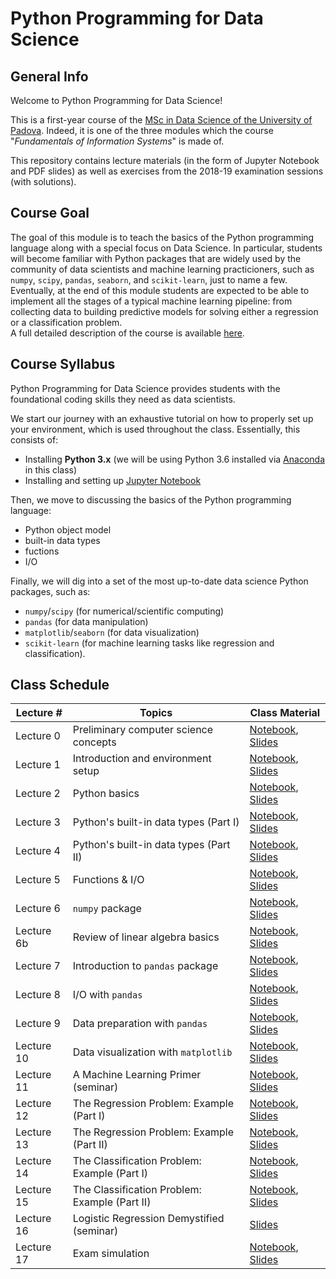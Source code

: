 # Python Programming for Data Science

## General Info

Welcome to Python Programming for Data Science!

This is a first-year course of the [MSc in Data Science of the University of Padova](https://datascience.math.unipd.it/). Indeed, it is one of the three modules which the course "_Fundamentals of Information Systems_" is made of.

This repository contains lecture materials (in the form of Jupyter Notebook and PDF slides) as well as exercises from the 2018-19 examination sessions (with solutions).


## Course Goal

The goal of this module is to teach the basics of the Python programming language along with a special focus on Data Science. In particular, students will become familiar with Python packages that are widely used by the community of data scientists and machine learning practicioners, such as ```numpy```, ```scipy```, ```pandas```, ```seaborn```, and ```scikit-learn```, just to name a few.<br/>
Eventually, at the end of this module students are expected to be able to implement all the stages of a typical machine learning pipeline: from collecting data to building predictive models for solving either a regression or a classification problem.<br/>
A full detailed description of the course is available [here](https://en.didattica.unipd.it/off/2018/LM/SC/SC2377/000ZZ/SCP7078720/N0).

## Course Syllabus
Python Programming for Data Science provides students with the foundational coding skills they need as data scientists. 

We start our journey with an exhaustive tutorial on how to properly set up your environment, which is used throughout the class. Essentially, this consists of:

- Installing **Python 3.x** (we will be using Python 3.6 installed via [Anaconda](https://www.anaconda.com/) in this class)
- Installing and setting up [Jupyter Notebook](https://jupyter.org/)

Then, we move to discussing the basics of the Python programming language:

- Python object model
- built-in data types
- fuctions
- I/O

Finally, we will dig into a set of the most up-to-date data science Python packages, such as:

- ```numpy```/```scipy``` (for numerical/scientific computing)
- ```pandas``` (for data manipulation)
- ```matplotlib```/```seaborn``` (for data visualization)
- ```scikit-learn``` (for machine learning tasks like regression and classification). 

## Class Schedule

| Lecture \# | Topics                                        | Class Material | 
|------------|-----------------------------------------------|----------------|
| Lecture 0  | Preliminary computer science concepts         | [Notebook](./lectures/notebooks/Lecture_00_Preliminaries.ipynb), [Slides](./lectures/slides/Lecture_00_Preliminaries.pdf)                |
| Lecture 1  | Introduction and environment setup            | [Notebook](./lectures/notebooks/Lecture_01_Introduction_And_Environment_Setup.ipynb), [Slides](./lectures/slides/Lecture_01_Introduction_And_Environment_Setup.pdf)               |
| Lecture 2  | Python basics                                 | [Notebook](./lectures/notebooks/Lecture_02_Python_Basics.ipynb), [Slides](./lectures/slides/Lecture_02_Python_Basics.pdf)               |
| Lecture 3  | Python's built-in data types (Part I)         | [Notebook](./lectures/notebooks/Lecture_03_Python_Data_Types_1.ipynb), [Slides](./lectures/slides/Lecture_03_Python_Data_Types_1.pdf)               |
| Lecture 4  | Python's built-in data types (Part II)        | [Notebook](./lectures/notebooks/Lecture_04_Python_Data_Types_2.ipynb), [Slides](./lectures/slides/Lecture_04_Python_Data_Types_2.pdf)               |
| Lecture 5  | Functions & I/O                               | [Notebook](./lectures/notebooks/Lecture_05_Functions_IO.ipynb), [Slides](./lectures/slides/Lecture_05_Functions_IO.pdf)               |
| Lecture 6  | ```numpy``` package                           | [Notebook](./lectures/notebooks/Lecture_06_NumPy.ipynb), [Slides](./lectures/slides/Lecture_06_NumPy.pdf)               |
| Lecture 6b  | Review of linear algebra basics                           | [Notebook](./lectures/notebooks/Lecture_06b_Linear_Algebra_Basics.ipynb), [Slides](./lectures/slides/Lecture_06b_Linear_Algebra_Basics.pdf)               |
| Lecture 7  | Introduction to ```pandas``` package          | [Notebook](./lectures/notebooks/Lecture_07_Introduction_To_Pandas.ipynb), [Slides](./lectures/slides/Lecture_07_Introduction_To_Pandas.pdf)               |
| Lecture 8  | I/O with ```pandas```    | [Notebook](./lectures/notebooks/Lecture_08_Pandas_IO.ipynb), [Slides](./lectures/slides/Lecture_08_Pandas_IO.pdf)               |
| Lecture 9  | Data preparation with ```pandas```    | [Notebook](./lectures/notebooks/Lecture_09_Pandas_Data_Preparation.ipynb), [Slides](./lectures/slides/Lecture_09_Pandas_Data_Preparation.pdf)               |
| Lecture 10  | Data visualization with ```matplotlib```      | [Notebook](./lectures/notebooks/Lecture_10_Matplotlib_Data_Visualization.ipynb), [Slides](./lectures/slides/Lecture_10_Data_Visualization.pdf)               |
| Lecture 11 | A Machine Learning Primer (seminar)           | [Notebook](./lectures/notebooks/Lecture_11_A_Machine_Learning_Primer.ipynb), [Slides](./lectures/slides/Lecture_11_A_Machine_Learning_Primer.pdf)                |
| Lecture 12 | The Regression Problem: Example (Part I)      | [Notebook](./lectures/notebooks/Lecture_12_The_Regression_Problem_Example_(Part_1).ipynb), [Slides](./lectures/slides/Lecture_12_The_Regression_Problem_Example_(Part_1).pdf)                |
| Lecture 13 | The Regression Problem: Example (Part II)     | [Notebook](.lectures/notebooks/Lecture_12_The_Regression_Problem_Example_(Part_2).ipynb), [Slides](./lectures/slides/Lecture_12_The_Regression_Problem_Example_(Part_2).pdf)                |
| Lecture 14 | The Classification Problem: Example (Part I)  | [Notebook](./lectures/notebooks/Lecture_13_The_Classification_Problem_Example_(Part_1).ipynb), [Slides](./lectures/slides/Lecture_13_The_Classification_Problem_Example_(Part_1).pdf)               |
| Lecture 15 | The Classification Problem: Example (Part II) | [Notebook](./lectures/notebooks/Lecture_13_The_Classification_Problem_Example_(Part_2).ipynb), [Slides](./lectures/slides/Lecture_13_The_Classification_Problem_Example_(Part_2).pdf)               |
| Lecture 16 | Logistic Regression Demystified (seminar)     | [Slides](./lectures/slides/Lecture_14_Deep_Dive_On_Logistic_Regression.pdf)                |
| Lecture 17 | Exam simulation                               | [Notebook](./lectures/notebooks/Lecture_00_Preliminaries.ipynb), [Slides](./lectures/slides/Lecture_00_Preliminaries.pdf)               |
